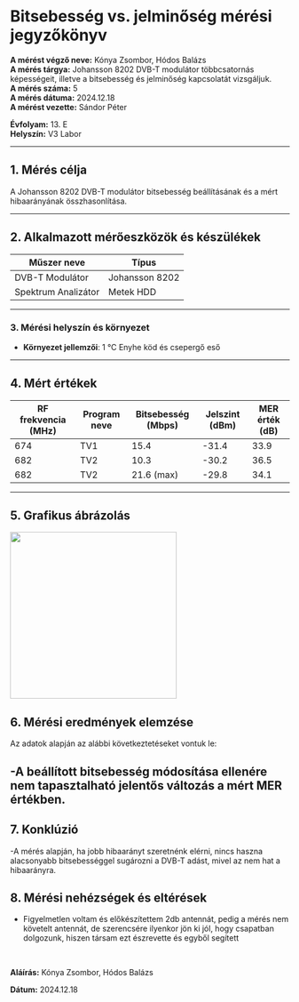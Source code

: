 


# Bitsebesség vs. jelminőség mérési jegyzőkönyv

**A mérést végző neve:**  Kónya Zsombor, Hódos Balázs <br>
**A mérés tárgya:** Johansson 8202 DVB-T modulátor többcsatornás képességeit, illetve a bitsebesség és jelminőség kapcsolatát vizsgáljuk. <br>
**A mérés száma:** 5 <br>
**A mérés dátuma:** 2024.12.18  <br>
**A mérést vezette:** Sándor Péter   

**Évfolyam:** 13. E  
**Helyszín:** V3 Labor

---

## 1. Mérés célja

A Johansson 8202 DVB-T modulátor bitsebesség beállításának és a mért hibaarányának összhasonlítása.

---

## 2. Alkalmazott mérőeszközök és készülékek

| Műszer neve                         | Típus       | 
| ----------------------------------- | ----------- | 
| DVB-T Modulátor  |                Johansson 8202              | 
| Spektrum Analizátor                 | Metek HDD          | 

---

### 3. **Mérési helyszín és környezet**
- **Környezet jellemzői**: 1 °C Enyhe köd és csepergő eső

---

## 4. Mért értékek 

| RF frekvencia (MHz) | Program neve | Bitsebesség (Mbps) | Jelszint (dBm) | MER érték (dB) |
|------------------|--------------|--------------------|----------------|----------------|
| 674              | TV1          | 15.4                 | -31.4             | 33.9           |
| 682              | TV2          | 10.3                 | -30.2             | 36.5           |
| 682              | TV2          | 21.6 (max)         | -29.8            | 34.1           |


---

## 5. Grafikus ábrázolás

<img width="300" src="">


## 6. Mérési eredmények elemzése
Az adatok alapján az alábbi következtetéseket vontuk le:

-A beállított bitsebesség módosítása ellenére nem tapasztalható jelentős változás a mért MER értékben.
---

## 7. Konklúzió

-A mérés alapján, ha jobb hibaarányt szeretnénk elérni, nincs haszna alacsonyabb bitsebességgel sugározni a DVB-T adást, mivel az nem hat a hibaarányra.

## 8. Mérési nehézségek és eltérések
- Figyelmetlen voltam és előkészítettem 2db antennát, pedig a mérés nem követelt antennát, de szerencsére ilyenkor jön ki jól, hogy csapatban dolgozunk, hiszen társam ezt észrevette és egyből segített

<br>

**Aláírás:** Kónya Zsombor, Hódos Balázs

**Dátum:** 2024.12.18

